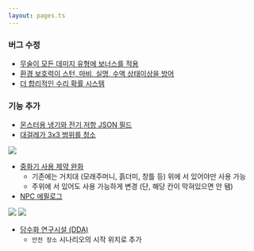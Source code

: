 ```yaml
---
layout: pages.ts
---
```


### 버그 수정

- [무술이 모든 데미지 유형에 보너스를 적용](https://github.com/cataclysmbnteam/Cataclysm-BN/pull/3728)
- [환경 보호력이 스턴, 마비, 실명, 수액 상태이상을 방어](https://github.com/cataclysmbnteam/Cataclysm-BN/pull/3755)
- [더 합리적인 수리 확률 시스템](https://github.com/cataclysmbnteam/Cataclysm-BN/pull/3731)

### 기능 추가

- [몬스터용 냉기와 전기 저항 JSON 필드](https://github.com/cataclysmbnteam/Cataclysm-BN/pull/3750)
- [대걸레가 3x3 범위를 청소](https://github.com/cataclysmbnteam/Cataclysm-BN/pull/3752)

![](https://github.com/cataclysmbnteam/Cataclysm-BN/assets/54838975/f1797873-c580-4250-9d1a-02ac693a3336)

- [중화기 사용 제약 완화](https://github.com/cataclysmbnteam/Cataclysm-BN/pull/3751)
  - 기존에는 거치대 (모래주머니, 흙더미, 창틀 등) 위에 서 있어야만 사용 가능
  - 주위에 서 있어도 사용 가능하게 변경 (단, 해당 칸이 막혀있으면 안 됌)
- [NPC 에필로그](https://github.com/cataclysmbnteam/Cataclysm-BN/pull/3756)

![](https://github.com/cataclysmbnteam/Cataclysm-BN/assets/54838975/5c5c5e1c-5e31-47f4-821c-de7941b314a3) ![](https://github.com/cataclysmbnteam/Cataclysm-BN/assets/54838975/68ac59ac-d6b7-4982-839e-37d78b84a641)

- [담수화 연구시설 (DDA)](https://github.com/cataclysmbnteam/Cataclysm-BN/pull/3762)
  - `안전 장소` 시나리오의 시작 위치로 추가
